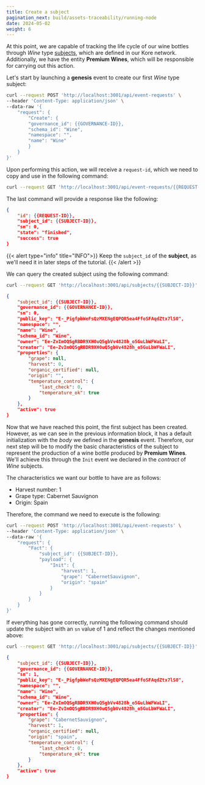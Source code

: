 ```yaml
---
title: Create a subject
pagination_next: build/assets-traceability/running-node
date: 2024-05-02
weight: 6
---
```

At this point, we are capable of tracking the life cycle of our wine bottles through *Wine* type [subjects](../../discover/subjects.md), which are defined in our Kore network. Additionally, we have the entity **Premium Wines**, which will be responsible for carrying out this action.

Let's start by launching a **genesis** event to create our first *Wine* type subject:

```bash
curl --request POST 'http://localhost:3001/api/event-requests' \
--header 'Content-Type: application/json' \
--data-raw '{
    "request": {
        "Create": {
        "governance_id": {{GOVERNANCE-ID}},
        "schema_id": "Wine",
        "namespace": "",
        "name": "Wine"
        }
    }
}'
```

Upon performing this action, we will receive a `request-id`, which we need to copy and use in the following command:

```bash
curl --request GET 'http://localhost:3001/api/event-requests/{{REQUEST-ID}}/state'
```

The last command will provide a response like the following:

```json
{
    "id": {{REQUEST-ID}},
    "subject_id": {{SUBJECT-ID}},
    "sn": 0,
    "state": "finished",
    "success": true
}
```

{{< alert type="info" title="INFO">}}
Keep the `subject_id` of the **subject**, as we'll need it in later steps of the tutorial.
{{< /alert >}}

We can query the created subject using the following command:

```bash
curl --request GET 'http://localhost:3001/api/subjects/{{SUBJECT-ID}}'
```

```json
{
    "subject_id": {{SUBJECT-ID}},
    "governance_id": {{GOVERNANCE-ID}},
    "sn": 0,
    "public_key": "E-_PigfpbWeFsQzMXENgEQPQR5ea4FfoSFAqdZtx7lS0",
    "namespace": "",
    "name": "Wine",
    "schema_id": "Wine",
    "owner": "Ee-ZvImOQSgRBDR9XH0uQ5gbVv4828h_o5GuLbWFWaLI",
    "creator": "Ee-ZvImOQSgRBDR9XH0uQ5gbVv4828h_o5GuLbWFWaLI",
    "properties": {
        "grape": null,
        "harvest": 0,
        "organic_certified": null,
        "origin": "",
        "temperature_control": {
            "last_check": 0,
            "temperature_ok": true
        }
    },
    "active": true
}
```

Now that we have reached this point, the first subject has been created. However, as we can see in the previous information block, it has a default initialization with the *body* we defined in the **genesis** event. Therefore, our next step will be to modify the basic characteristics of the subject to represent the production of a wine bottle produced by **Premium Wines**. We'll achieve this through the `Init` event we declared in the *contract* of *Wine* subjects.

The characteristics we want our bottle to have are as follows:
* Harvest number: 1
* Grape type: Cabernet Sauvignon
* Origin: Spain

Therefore, the command we need to execute is the following:

```bash
curl --request POST 'http://localhost:3001/api/event-requests' \
--header 'Content-Type: application/json' \
--data-raw '{
    "request": {
        "Fact": {
            "subject_id": {{SUBJECT-ID}},
            "payload": {
                "Init": {
                    "harvest": 1,
                    "grape": "CabernetSauvignon",
                    "origin": "spain"
                }
            }
        }
    }
}'
```

If everything has gone correctly, running the following command should update the subject with an `sn` value of 1 and reflect the changes mentioned above:

```bash
curl --request GET 'http://localhost:3001/api/subjects/{{SUBJECT-ID}}'
```

```json
{
    "subject_id": {{SUBJECT-ID}},
    "governance_id": {{GOVERNANCE-ID}},
    "sn": 1,
    "public_key": "E-_PigfpbWeFsQzMXENgEQPQR5ea4FfoSFAqdZtx7lS0",
    "namespace": "",
    "name": "Wine",
    "schema_id": "Wine",
    "owner": "Ee-ZvImOQSgRBDR9XH0uQ5gbVv4828h_o5GuLbWFWaLI",
    "creator": "Ee-ZvImOQSgRBDR9XH0uQ5gbVv4828h_o5GuLbWFWaLI",
    "properties": {
        "grape": "CabernetSauvignon",
        "harvest": 1,
        "organic_certified": null,
        "origin": "spain",
        "temperature_control": {
            "last_check": 0,
            "temperature_ok": true
        }
    },
    "active": true
}
```